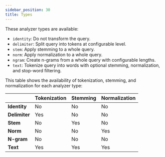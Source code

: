 ```yaml
---
sidebar_position: 30
title: Types
---
```


These analyzer types are available:

- `identity`: Do not transform the query.
- `delimiter`: Split query into tokens at configurable level.
- `stem`: Apply stemming to a whole query.
- `norm`: Apply normalization to a whole query.
- `ngram`: Create n-grams from a whole query with configurable lengths.
- `text`: Tokenize query into words with optional stemming, normalization, and stop-word filtering.

This table shows the availability of tokenization, stemming, and normalization for each analyzer type:

|					| Tokenization | Stemming | Normalization |
|:------------------|:-------------|:---------|:--------------|
| **Identity**		| No			| No		| No		|
| **Delimiter**		| Yes			| No		| No		|
| **Stem**			| No			| Yes		| No		|
| **Norm**			| No			| No		| Yes		|
| **N-gram**		| No			| No		| No		|
| **Text**			| Yes			| Yes		| Yes		|

